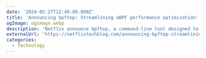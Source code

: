```yaml
---
date: '2024-02-27T12:40:00.000Z'
title: 'Announcing bpftop: Streamlining eBPF performance optimization'
ogImage: ogimage.webp
description: 'Netflix announce bpftop, a command-line tool designed to streamline the performance optimization and monitoring of eBPF programs'
externalUrl: 'https://netflixtechblog.com/announcing-bpftop-streamlining-ebpf-performance-optimization-6a727c1ae2e5'
categories:
  - Technology
---
```

